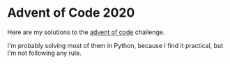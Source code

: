 # Advent of Code 2020

Here are my solutions to the [advent of code](https://adventofcode.com/2020)
challenge.

I'm probably solving most of them in Python, because I find it practical, but
I'm not following any rule.
